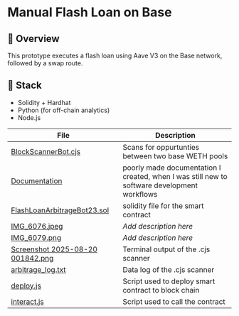 # Manual Flash Loan on Base

## 📍 Overview
This prototype executes a flash loan using Aave V3 on the Base network, followed by a swap route.

## 🔧 Stack
- Solidity + Hardhat
- Python (for off-chain analytics)
- Node.js

| File | Description |
|------|-------------|
| [BlockScannerBot.cjs](./BlockScannerBot.cjs) | Scans for oppurtunties between two base WETH pools |
| [Documentation](./Documentation) | poorly made documentation I created, when I was still new to software development workflows |
| [FlashLoanArbitrageBot23.sol](./FlashLoanArbitrageBot23.sol) | solidity file for the smart contract |
| [IMG_6076.jpeg](./IMG_6076.jpeg) | _Add description here_ |
| [IMG_6079.png](./IMG_6079.png) | _Add description here_ |
| [Screenshot 2025-08-20 001842.png](./Screenshot%202025-08-20%20001842.png) | Terminal output of the .cjs scanner |
| [arbitrage_log.txt](./arbitrage_log.txt) | Data log of the .cjs scanner |
| [deploy.js](./deploy.js) | Script used to deploy smart contract to block chain |
| [interact.js](./interact.js) | Script used to call the contract |
